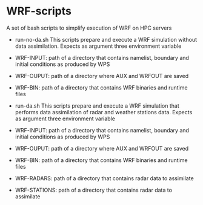 # WRF-scripts
A set of bash scripts to simplify execution of WRF on HPC servers

- run-no-da.sh
This scripts prepare and execute a WRF simulation without data assimilation. 
Expects as argument three environment variable
 - WRF-INPUT: path of a directory that contains namelist, boundary and initial conditions as produced by WPS
 - WRF-OUPUT: path of a directory where AUX and WRFOUT are saved
 - WRF-BIN: path of a directory that contains WRF binaries and runtime files

- run-da.sh
This scripts prepare and execute a WRF simulation that performs data assimilation of radar and weather stations data. 
Expects as argument three environment variable
 - WRF-INPUT: path of a directory that contains namelist, boundary and initial conditions as produced by WPS
 - WRF-OUPUT: path of a directory where AUX and WRFOUT are saved
 - WRF-BIN: path of a directory that contains WRF binaries and runtime files
 - WRF-RADARS: path of a directory that contains radar data to assimilate
 - WRF-STATIONS: path of a directory that contains radar data to assimilate

 

